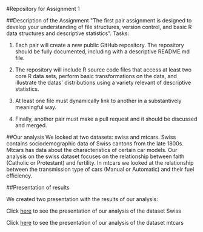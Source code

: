 #Repository for Assignment 1

##Description of the Assignment
"The first pair assignment is designed to develop your understanding of file structures, version control, and basic R data structures and descriptive statistics". 
Tasks:

1. Each pair will create a new public GitHub repository. The repository should be fully documented, including with a descriptive README.md file. 

2. The repository will include R source code files that access at least two core R data sets, perform basic transformations on the data, and illustrate the datas' distributions using a variety relevant of descriptive statistics. 

3. At least one file must dynamically link to another in a substantively meaningful way. 

4. Finally, another pair must make a pull request and it should be discussed and merged. 

##Our analysis
We looked at two datasets: swiss and mtcars. Swiss contains sociodemographic data of Swiss cantons from the late 1800s. Mtcars has data about the characteristics of certain car models. Our analysis on the swiss dataset focuses on the relationship between faith (Catholic or Protestant) and fertility. In mtcars we looked at the relationship between the transmission type of cars (Manual or Automatic) and their fuel efficiency.

##Presentation of results

We created two presentation with the results of our analysis:

Click [here](https://cdn.rawgit.com/gtarriba/GabrielRepo/master/swisspres.html) to see the presentation of our analysis of the dataset Swiss

Click [here](https://cdn.rawgit.com/gtarriba/GabrielRepo/master/mtcarspres.html) to see the presentation of our analysis of the dataset mtcars


